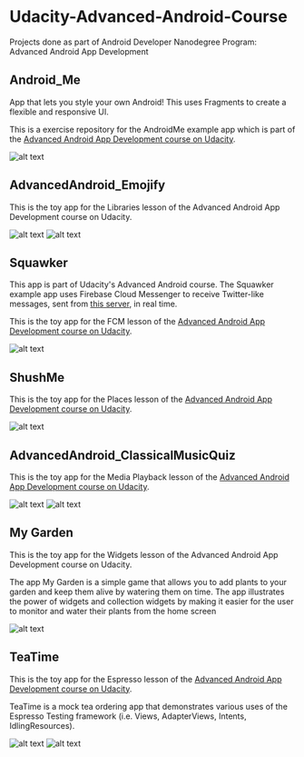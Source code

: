 # Udacity-Advanced-Android-Course
Projects done as part of Android Developer Nanodegree Program: Advanced Android App Development

## Android_Me
App that lets you style your own Android! This uses Fragments to create a flexible and responsive UI.

This is a exercise repository for the AndroidMe example app which is part of the [Advanced Android App Development course on Udacity](https://eu.udacity.com/course/advanced-android-app-development--ud855).

![alt text](https://github.com/sofylopdev/Udacity-Advanced-Android-Course/blob/master/Android_Me_Tablet.png)


## AdvancedAndroid_Emojify
This is the toy app for the Libraries lesson of the Advanced Android App Development course on Udacity.

 ![alt text](https://github.com/sofylopdev/Udacity-Advanced-Android-Course/blob/master/Emojify.png)  ![alt text](https://github.com/sofylopdev/Udacity-Advanced-Android-Course/blob/master/EmojifyResult.png)


## Squawker
This app is part of Udacity's Advanced Android course. The Squawker example app uses Firebase Cloud Messenger to receive Twitter-like messages, sent from [this server](https://squawkerfcmserver.udacity.com/), in real time.

This is the toy app for the FCM lesson of the [Advanced Android App Development course on Udacity](https://eu.udacity.com/course/advanced-android-app-development--ud855).

![alt text](https://github.com/sofylopdev/Udacity-Advanced-Android-Course/blob/master/Squawker.png)


## ShushMe
This is the toy app for the Places lesson of the [Advanced Android App Development course on Udacity](https://eu.udacity.com/course/advanced-android-app-development--ud855).

![alt text](https://github.com/sofylopdev/Udacity-Advanced-Android-Course/blob/master/ShushMe.png)


## AdvancedAndroid_ClassicalMusicQuiz
This is the toy app for the Media Playback lesson of the [Advanced Android App Development course on Udacity](https://eu.udacity.com/course/advanced-android-app-development--ud855).

![alt text](https://github.com/sofylopdev/Udacity-Advanced-Android-Course/blob/master/StartMusicQuiz.png)  ![alt text](https://github.com/sofylopdev/Udacity-Advanced-Android-Course/blob/master/MusicQuiz.png)


## My Garden
This is the toy app for the Widgets lesson of the Advanced Android App Development course on Udacity.

The app
My Garden is a simple game that allows you to add plants to your garden and keep them alive by watering them on time. The app illustrates the power of widgets and collection widgets by making it easier for the user to monitor and water their plants from the home screen

![alt text](https://github.com/sofylopdev/Udacity-Advanced-Android-Course/blob/master/MyGarden.png)


## TeaTime
This is the toy app for the Espresso lesson of the [Advanced Android App Development course on Udacity](https://eu.udacity.com/course/advanced-android-app-development--ud855).

TeaTime is a mock tea ordering app that demonstrates various uses of the Espresso Testing framework (i.e. Views, AdapterViews, Intents, IdlingResources).

 ![alt text](https://github.com/sofylopdev/Udacity-Advanced-Android-Course/blob/master/TeaTimeScreen1.png)  ![alt text](https://github.com/sofylopdev/Udacity-Advanced-Android-Course/blob/master/TeaTimeScreen2.png)
